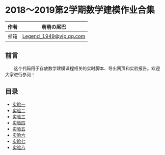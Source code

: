 # 2018～2019第2学期数学建模作业合集

| 作者 | 萌萌の尾巴             |
| ---- | ---------------------- |
| 邮箱 | Legend_1949@vip.qq.com |

## 前言

&emsp;&emsp;这个代码用于存放数学建模课程相关的实时脚本、导出网页和实验报告。欢迎大家进行参阅！

## 目录

* [实验一](https://drogon1573.github.io/Math_Modeling/Experiment1/Task1.html)
* [实验二](https://drogon1573.github.io/Math_Modeling/Experiment1/Task2.html)
* [实验三](https://drogon1573.github.io/Math_Modeling/Experiment3/Task3.html)
* [实验四](https://drogon1573.github.io/Math_Modeling/Experiment4/Task4.html)
* [实验五](https://drogon1573.github.io/Math_Modeling/Experiment5/Task5.html)
* [实验六](https://drogon1573.github.io/Math_Modeling/Experiment6/Task6.html)
* [实验七](https://github.com/Drogon1573/Math_Modeling/blob/master/Experiment7/Task7.md)
* [实验八](https://github.com/Drogon1573/Math_Modeling/blob/master/Experiment8/Task8.md)

